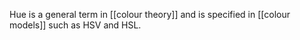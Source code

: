 Hue is a general term in [[colour theory]] and is specified in [[colour models]] such as HSV and HSL.
